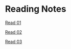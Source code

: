 # Reading Notes

[Read 01](https://github.com/BryannaKFox/Seattle-Ops-301d10/wiki/Read-01)

[Read 02](https://github.com/BryannaKFox/Seattle-Ops-301d10/wiki/Read-02)

[Read 03](https://github.com/BryannaKFox/Seattle-Ops-301d10/wiki/Read-03)
